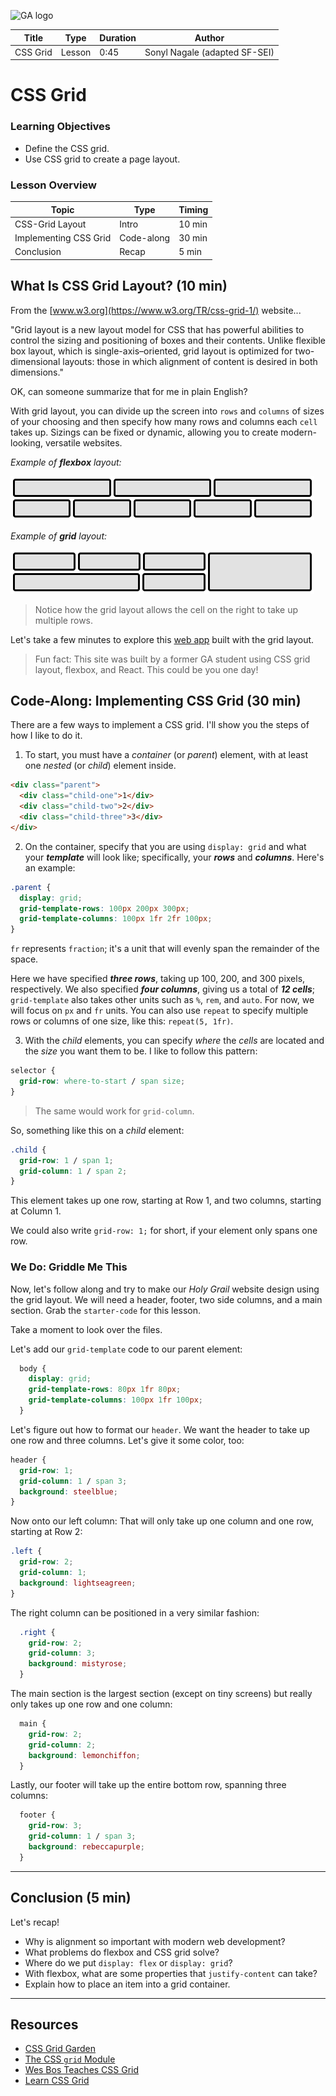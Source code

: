![GA logo](https://camo.githubusercontent.com/6ce15b81c1f06d716d753a61f5db22375fa684da/68747470733a2f2f67612d646173682e73332e616d617a6f6e6177732e636f6d2f70726f64756374696f6e2f6173736574732f6c6f676f2d39663838616536633963333837313639306533333238306663663535376633332e706e67)

| Title | Type | Duration | Author |
| -- | -- | -- | -- |
| CSS Grid | Lesson | 0:45 | Sonyl Nagale (adapted SF-SEI) |

# CSS Grid

### Learning Objectives

- Define the CSS grid.
- Use CSS grid to create a page layout.

### Lesson Overview 

| Topic | Type | Timing |
| --- | --- | -- |
| CSS-Grid Layout | Intro | 10 min |
| Implementing CSS Grid | Code-along | 30 min |
| Conclusion | Recap | 5 min |

## What Is CSS Grid Layout? (10 min)

From the [www.w3.org](https://www.w3.org/TR/css-grid-1/) website...

"Grid layout is a new layout model for CSS that has powerful abilities to control the sizing and positioning of boxes and their contents. Unlike flexible box layout, which is single-axis–oriented, grid layout is optimized for two-dimensional layouts: those in which alignment of content is desired in both dimensions."

OK, can someone summarize that for me in plain English?

With grid layout, you can divide up the screen into `rows` and `columns` of sizes of your choosing and then specify how many rows and columns each `cell` takes up. Sizings can be fixed or dynamic, allowing you to create modern-looking, versatile websites.  

*Example of **flexbox** layout:*

![flex layout example](./images/flex-layout-ex.png)

*Example of **grid** layout:*

![grid layout example](./images/grid-layout-ex.png)

> Notice how the grid layout allows the cell on the right to take up multiple rows.  

Let's take a few minutes to explore this [web app](https://www.inprnt.com/discover/) built with the grid layout.

> Fun fact: This site was built by a former GA student using CSS grid layout, flexbox, and React. This could be you one day! 

## Code-Along: Implementing CSS Grid (30 min)

There are a few ways to implement a CSS grid. I'll show you the steps of how I like to do it.  

1. To start, you must have a *container* (or *parent*) element, with at least one *nested* (or *child*) element inside.

```html
<div class="parent">
  <div class="child-one">1</div>
  <div class="child-two">2</div>
  <div class="child-three">3</div>
</div>
```

2. On the container, specify that you are using `display: grid` and what your ***template*** will look like; specifically, your ***rows*** and ***columns***. Here's an example:

```css
.parent {
  display: grid;
  grid-template-rows: 100px 200px 300px;
  grid-template-columns: 100px 1fr 2fr 100px;
}
```

`fr` represents `fraction`; it's a unit that will evenly span the remainder of the space.

Here we have specified ***three rows***, taking up 100, 200, and 300 pixels, respectively. We also specified ***four columns***, giving us a total of ***12 cells***; `grid-template` also takes other units such as `%`, `rem`, and `auto`. For now, we will focus on `px` and `fr` units. You can also use `repeat` to specify multiple rows or columns of one size, like this: `repeat(5, 1fr)`.

3. With the *child* elements, you can specify *where* the *cells* are located and the *size* you want them to be. I like to follow this pattern:

```css
selector {
  grid-row: where-to-start / span size;
}
```
> The same would work for `grid-column`.

So, something like this on a *child* element:

```css
.child {
  grid-row: 1 / span 1;
  grid-column: 1 / span 2;
}
```

This element takes up one row, starting at Row 1, and two columns, starting at Column 1.

We could also write `grid-row: 1;` for short, if your element only spans one row.

### We Do: Griddle Me This

Now, let's follow along and try to make our *Holy Grail* website design using the grid layout. We will need a header, footer, two side columns, and a main section. Grab the `starter-code` for this lesson.

Take a moment to look over the files.  

Let's add our `grid-template` code to our parent element:  

```css
  body {
    display: grid;
    grid-template-rows: 80px 1fr 80px;
    grid-template-columns: 100px 1fr 100px;
  }
```

Let's figure out how to format our `header`. We want the header to take up one row and three columns. Let's give it some color, too:  

```css
header {
  grid-row: 1;
  grid-column: 1 / span 3;
  background: steelblue;
}
```

Now onto our left column: That will only take up one column and one row, starting at Row 2:

```css
.left {
  grid-row: 2;
  grid-column: 1;
  background: lightseagreen;
}
```

The right column can be positioned in a very similar fashion:  

```css
  .right {
    grid-row: 2;
    grid-column: 3;
    background: mistyrose;
  }
```

The main section is the largest section (except on tiny screens) but really only takes up one row and one column:
```css
  main {
    grid-row: 2;
    grid-column: 2;
    background: lemonchiffon;
  }
```

Lastly, our footer will take up the entire bottom row, spanning three columns:

```css
  footer {
    grid-row: 3;
    grid-column: 1 / span 3;
    background: rebeccapurple;
  }
```

----

## Conclusion (5 min)

Let's recap!

- Why is alignment so important with modern web development?
- What problems do flexbox and CSS grid solve?
- Where do we put `display: flex` or `display: grid`?
- With flexbox, what are some properties that `justify-content` can take?
- Explain how to place an item into a grid container.

---

## Resources

* [CSS Grid Garden](http://cssgridgarden.com/)
* [The CSS `grid` Module](https://css-tricks.com/snippets/css/complete-guide-grid/)
* [Wes Bos Teaches CSS Grid](http://wesbos.com/announcing-my-css-grid-course/)
* [Learn CSS Grid](http://learncssgrid.com/)

